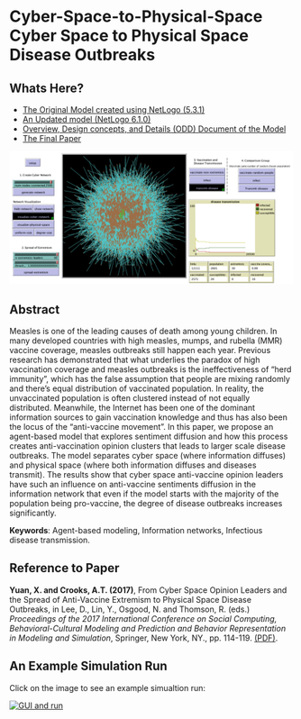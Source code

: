 # Cyber-Space-to-Physical-Space Cyber Space to Physical Space Disease Outbreaks 

## Whats Here?

* [The Original Model created using NetLogo (5.3.1)](From_Cyber_Space_Opinion_Leaders_and_the_Diffusion_of_Anti-Vaccine_Extremism_to_Physical_Space_Disease_Out-breaks_NEtLogo_5_3_1.nlogo)
* [An Updated model (NetLogo 6.1.0)](From_Cyber_to_PhysicalSpace_UpdatedModel_NetLogo6_1.nlogo)
* [Overview, Design concepts, and Details (ODD) Document of the Model](ODD.pdf)
* [The Final Paper](Final_Paper_SBP_BRiMS_2017.pdf)

![GUI of the model](GUI.png)

## Abstract

 Measles is one of the leading causes of death among young children. In many developed countries with high measles, mumps, and rubella (MMR) vaccine coverage, measles outbreaks still happen each year. Previous research has demonstrated that what underlies the paradox of high vaccination coverage and measles outbreaks is the ineffectiveness of “herd immunity”, which has the false assumption that people are mixing randomly and there’s equal distribution of vaccinated population. In reality, the unvaccinated population is often clustered instead of not equally distributed. Meanwhile, the Internet has been one of the dominant information sources to gain vaccination knowledge and thus has also been the locus of the “anti-vaccine movement”. In this paper, we propose an agent-based model that explores sentiment diffusion and how this process creates anti-vaccination opinion clusters that leads to larger scale disease outbreaks. The model separates cyber space (where information diffuses) and physical space (where both information diffuses and diseases transmit). The results show that cyber space anti-vaccine opinion leaders have such an influence on anti-vaccine sentiments diffusion in the information network that even if the model starts with the majority of the population being pro-vaccine, the degree of disease outbreaks increases significantly. 

**Keywords**: Agent-based modeling, Information networks, Infectious disease transmission.

## Reference to Paper

**Yuan, X. and Crooks, A.T. (2017)**, From Cyber Space Opinion Leaders and the Spread of Anti-Vaccine Extremism to Physical Space Disease Outbreaks, in Lee, D., Lin, Y., Osgood, N. and Thomson, R. (eds.) *Proceedings of the 2017 International Conference on Social Computing, Behavioral-Cultural Modeling and Prediction and Behavior Representation in Modeling and Simulation*, Springer, New York, NY., pp. 114-119. [(PDF)](https://www.dropbox.com/s/kzzss78ck8pz170/SBP_BRiMS_2017.pdf?dl=0).

## An Example Simulation Run

Click on the image to see an example simualtion run:

[![GUI and run](http://img.youtube.com/vi/vyEVOmkvQW4/0.jpg)](http://www.youtube.com/watch?v=vyEVOmkvQW4 "GUi")